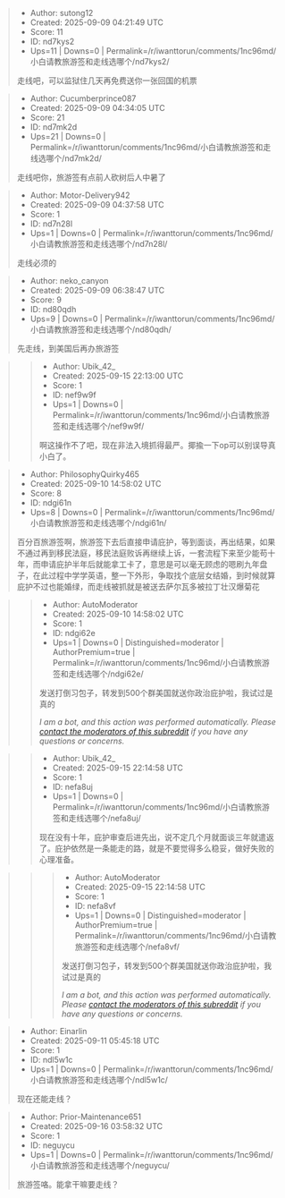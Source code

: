 > - Author: sutong12
> - Created: 2025-09-09 04:21:49 UTC
> - Score: 11
> - ID: nd7kys2
> - Ups=11 | Downs=0 | Permalink=/r/iwanttorun/comments/1nc96md/小白请教旅游签和走线选哪个/nd7kys2/
>
> 走线吧，可以监狱住几天再免费送你一张回国的机票

> - Author: Cucumberprince087
> - Created: 2025-09-09 04:34:05 UTC
> - Score: 21
> - ID: nd7mk2d
> - Ups=21 | Downs=0 | Permalink=/r/iwanttorun/comments/1nc96md/小白请教旅游签和走线选哪个/nd7mk2d/
>
> 走线吧你，旅游签有点前人砍树后人中暑了

> - Author: Motor-Delivery942
> - Created: 2025-09-09 04:37:58 UTC
> - Score: 1
> - ID: nd7n28l
> - Ups=1 | Downs=0 | Permalink=/r/iwanttorun/comments/1nc96md/小白请教旅游签和走线选哪个/nd7n28l/
>
> 走线必须的

> - Author: neko_canyon
> - Created: 2025-09-09 06:38:47 UTC
> - Score: 9
> - ID: nd80qdh
> - Ups=9 | Downs=0 | Permalink=/r/iwanttorun/comments/1nc96md/小白请教旅游签和走线选哪个/nd80qdh/
>
> 先走线，到美国后再办旅游签

>> - Author: Ubik_42_
>> - Created: 2025-09-15 22:13:00 UTC
>> - Score: 1
>> - ID: nef9w9f
>> - Ups=1 | Downs=0 | Permalink=/r/iwanttorun/comments/1nc96md/小白请教旅游签和走线选哪个/nef9w9f/
>>
>> 啊这操作不了吧，现在非法入境抓得最严。揶揄一下op可以别误导真小白了。

> - Author: PhilosophyQuirky465
> - Created: 2025-09-10 14:58:02 UTC
> - Score: 8
> - ID: ndgi61n
> - Ups=8 | Downs=0 | Permalink=/r/iwanttorun/comments/1nc96md/小白请教旅游签和走线选哪个/ndgi61n/
>
> 百分百旅游签啊，旅游签下去后直接申请庇护，等到面谈，再出结果，如果不通过再到移民法庭，移民法庭败诉再继续上诉，一套流程下来至少能苟十年，而申请庇护半年后就能拿工卡了，意思是可以毫无顾虑的嗯刷九年盘子，在此过程中学学英语，整一下外形，争取找个底层女结婚，到时候就算庇护不过也能婚绿，而走线被抓就是被送去萨尔瓦多被拉丁壮汉爆菊花

>> - Author: AutoModerator
>> - Created: 2025-09-10 14:58:02 UTC
>> - Score: 1
>> - ID: ndgi62e
>> - Ups=1 | Downs=0 | Distinguished=moderator | AuthorPremium=true | Permalink=/r/iwanttorun/comments/1nc96md/小白请教旅游签和走线选哪个/ndgi62e/
>>
>> 发送打倒习包子，转发到500个群美国就送你政治庇护啦，我试过是真的
>> 
>> *I am a bot, and this action was performed automatically. Please [contact the moderators of this subreddit](/message/compose/?to=/r/iwanttorun) if you have any questions or concerns.*

>> - Author: Ubik_42_
>> - Created: 2025-09-15 22:14:58 UTC
>> - Score: 1
>> - ID: nefa8uj
>> - Ups=1 | Downs=0 | Permalink=/r/iwanttorun/comments/1nc96md/小白请教旅游签和走线选哪个/nefa8uj/
>>
>> 现在没有十年，庇护审查后进先出，说不定几个月就面谈三年就遣返了。庇护依然是一条能走的路，就是不要觉得多么稳妥，做好失败的心理准备。

>>> - Author: AutoModerator
>>> - Created: 2025-09-15 22:14:58 UTC
>>> - Score: 1
>>> - ID: nefa8vf
>>> - Ups=1 | Downs=0 | Distinguished=moderator | AuthorPremium=true | Permalink=/r/iwanttorun/comments/1nc96md/小白请教旅游签和走线选哪个/nefa8vf/
>>>
>>> 发送打倒习包子，转发到500个群美国就送你政治庇护啦，我试过是真的
>>> 
>>> *I am a bot, and this action was performed automatically. Please [contact the moderators of this subreddit](/message/compose/?to=/r/iwanttorun) if you have any questions or concerns.*

> - Author: Einarlin
> - Created: 2025-09-11 05:45:18 UTC
> - Score: 1
> - ID: ndl5w1c
> - Ups=1 | Downs=0 | Permalink=/r/iwanttorun/comments/1nc96md/小白请教旅游签和走线选哪个/ndl5w1c/
>
> 现在还能走线？

> - Author: Prior-Maintenance651
> - Created: 2025-09-16 03:58:32 UTC
> - Score: 1
> - ID: neguycu
> - Ups=1 | Downs=0 | Permalink=/r/iwanttorun/comments/1nc96md/小白请教旅游签和走线选哪个/neguycu/
>
> 旅游签咯。能拿干嘛要走线？
